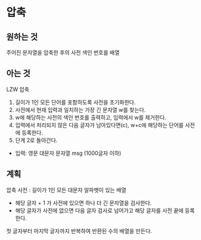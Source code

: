 # 압축

## 원하는 것

주어진 문자열을 압축한 후의 사전 색인 번호를 배열

## 아는 것

LZW 압축

1. 길이가 1인 모든 단어를 포함하도록 사전을 초기화한다.
2. 사전에서 현재 입력과 일치하는 가장 긴 문자열 w를 찾는다.
3. w에 해당하는 사전의 색인 번호를 출력하고, 입력에서 w를 제거한다.
4. 입력에서 처리되지 않은 다음 글자가 남아있다면(c), w+c에 해당하는 단어를 사전에 등록한다.
5. 단계 2로 돌아간다.

- 입력: 영문 대문자 문자열 msg (1000글자 이하)

## 계획

압축
사전 : 길이가 1인 모든 대문자 알파벳이 있는 배열

- 해당 글자 + 1 가 사전에 있으면 하나 더 긴 문자열을 검사한다.
- 해당 글자가 사전에 없으면 다음 글자 검사로 넘어가고 해당 글자를 사전 끝에 등록한다.

첫 글자부터 마지막 글자까지 반복하여 반환된 수의 배열을 만든다. 

